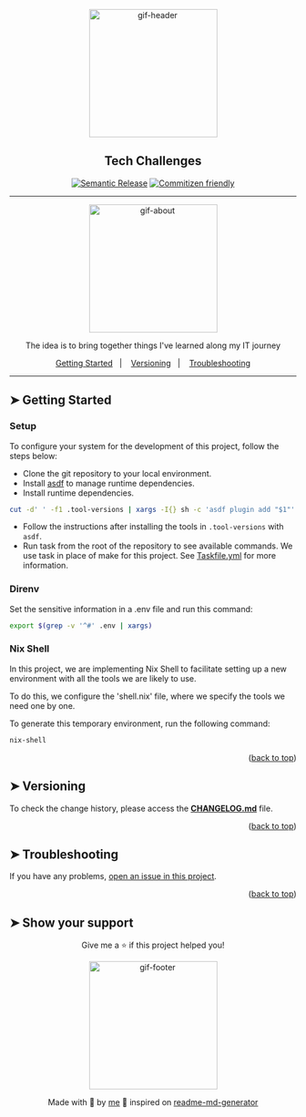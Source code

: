 <!-- BEGIN_DOCS -->
<div align="center">

<a name="readme-top"></a>

<img alt="gif-header" src="https://github.com/lpsm-dev/lpsm-dev/blob/main/.github/assets/gif-header.gif" width="225"/>

<h2>Tech Challenges</h2>

[![Semantic Release](https://img.shields.io/badge/%20%20%F0%9F%93%A6%F0%9F%9A%80-semantic--release-e10079.svg)]()
[![Commitizen friendly](https://img.shields.io/badge/commitizen-friendly-brightgreen.svg)]()

---

<img alt="gif-about" src="https://github.com/lpsm-dev/lpsm-dev/blob/main/.github/assets/gif-about.gif" width="225"/>

<p>The idea is to bring together things I've learned along my IT journey</p>

<p>
  <a href="#-getting-started-">Getting Started</a>&nbsp;&nbsp;&nbsp;|&nbsp;&nbsp;&nbsp;
  <a href="#-versioning-">Versioning</a>&nbsp;&nbsp;&nbsp;|&nbsp;&nbsp;&nbsp;
  <a href="#-troubleshooting-">Troubleshooting</a>
</p>

</div>

---

## ➤ Getting Started <a name="#-getting-started"></a>

### Setup

To configure your system for the development of this project, follow the steps below:

- Clone the git repository to your local environment.
- Install [asdf](https://asdf-vm.com/) to manage runtime dependencies.
- Install runtime dependencies.

```bash
cut -d' ' -f1 .tool-versions | xargs -I{} sh -c 'asdf plugin add "$1"' -- {} && asdf install
```

- Follow the instructions after installing the tools in `.tool-versions` with `asdf`.
- Run task from the root of the repository to see available commands. We use task in place of make for this project. See [Taskfile.yml](Taskfile.yml) for more information.

### Direnv

Set the sensitive information in a .env file and run this command:

```bash
export $(grep -v '^#' .env | xargs)
```

### Nix Shell

In this project, we are implementing Nix Shell to facilitate setting up a new environment with all the tools we are likely to use.

To do this, we configure the 'shell.nix' file, where we specify the tools we need one by one.

To generate this temporary environment, run the following command:

```bash
nix-shell
```

<p align="right">(<a href="#readme-top">back to top</a>)</p>

## ➤ Versioning <a name="#-versioning"></a>

To check the change history, please access the [**CHANGELOG.md**](CHANGELOG.md) file.

<p align="right">(<a href="#readme-top">back to top</a>)</p>

## ➤ Troubleshooting <a name="#-troubleshooting"></a>

If you have any problems, [open an issue in this project](https://github.com/lpsm-dev/docker-crypto-miner/issues).

<p align="right">(<a href="#readme-top">back to top</a>)</p>

## ➤ Show your support <a name="-show-your-support"></a>

<div align="center">

Give me a ⭐️ if this project helped you!

<img alt="gif-footer" src="https://github.com/lpsm-dev/lpsm-dev/blob/main/.github/assets/yoda.gif" width="225"/>

Made with 💜 by [me](https://github.com/lpsm-dev) 👋 inspired on [readme-md-generator](https://github.com/kefranabg/readme-md-generator)

